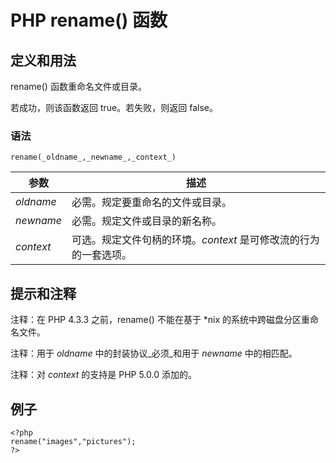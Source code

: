 # PHP rename() 函数



## 定义和用法

rename() 函数重命名文件或目录。

若成功，则该函数返回 true。若失败，则返回 false。

### 语法

```
rename(_oldname_,_newname_,_context_)
```

| 参数 | 描述 |
| --- | --- |
| _oldname_ | 必需。规定要重命名的文件或目录。 |
| _newname_ | 必需。规定文件或目录的新名称。 |
| _context_ | 可选。规定文件句柄的环境。_context_ 是可修改流的行为的一套选项。 |

## 提示和注释

注释：在 PHP 4.3.3 之前，rename() 不能在基于 *nix 的系统中跨磁盘分区重命名文件。

注释：用于 _oldname_ 中的封装协议_必须_和用于 _newname_ 中的相匹配。

注释：对 _context_ 的支持是 PHP 5.0.0 添加的。

## 例子

```
<?php
rename("images","pictures");
?>
```



